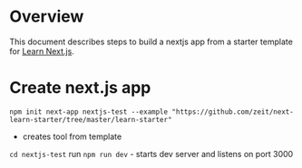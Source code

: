 # Overview
This document describes steps to build a nextjs app from a starter template for [Learn Next.js](https://nextjs.org/learn).

# Create next.js app
`npm init next-app nextjs-test --example "https://github.com/zeit/next-learn-starter/tree/master/learn-starter"`
- creates tool from template

`cd nextjs-test`
run `npm run dev` - starts dev server and listens on port 3000
